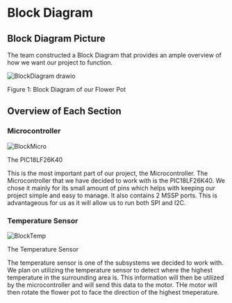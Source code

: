 # Block Diagram

## Block Diagram Picture

The team constructed a Block Diagram that provides an ample overview of how we want our project to function.

![BlockDiagram drawio](https://github.com/Team207-S2024/team207-s2024/assets/157151171/3dd5a8ab-1391-4818-83de-0e93be987333)

Figure 1: Block Diagram of our Flower Pot

## Overview of Each Section

### Microcontroller
![BlockMicro](https://github.com/Team207-S2024/team207-s2024/assets/157151171/841cdb39-b4d7-43f4-b2b2-4dcaad6adb9e)

The PIC18LF26K40

This is the most important part of our project, the Microcontroller. The Microcontroller that we have decided to work with is the PIC18LF26K40. We chose it mainly for its small amount of pins which helps with keeping our project simple and easy to manage. It also contains 2 MSSP ports. This is advantageous for us as it will allow us to run both SPI and I2C.

### Temperature Sensor
![BlockTemp](https://github.com/Team207-S2024/team207-s2024/assets/157151171/7a56888c-db7a-4785-b8c2-bcb35a77dd79)

The Temperature Sensor

The temperature sensor is one of the subsystems we decided to work with. We plan on utilizing the temperature sensor to detect where the highest temperature in the surrounding area is. This information will then be utilized by the microcontroller and will send this data to the motor. THe motor will then rotate the flower pot to face the direction of the highest tmeperature. 


